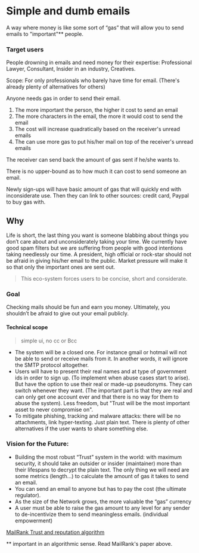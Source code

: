 # Simple and dumb emails

A way where money is like some sort of “gas” that will allow you to send emails to "important"** people.

### Target users

People drowning in emails and need money for their expertise: Professional Lawyer, Consultant, Insider in an industry, Creatives.

Scope: For only professionals who barely have time for email. (There's already plenty of alternatives for others)

Anyone needs gas in order to send their email.

1. The more important the person, the higher it cost to send an email
2. The more characters in the email, the more it would cost to send the email
3. The cost will increase quadratically based on the receiver's unread emails
4. The can use more gas to put his/her mail on top of the receiver's unread emails

The receiver can send back the amount of gas sent if he/she wants to.

There is no upper-bound as to how much it can cost to send someone an email.

Newly sign-ups will have basic amount of gas that will quickly end with inconsiderate use. Then they can link to other sources: credit card, Paypal to buy gas with.

## Why

Life is short, the last thing you want is someone blabbing about things you don’t care about and unconsiderately taking your time. We currently have good spam filters but we are suffering from people with good intentions taking needlessly our time. A president, high official or rock-star should not be afraid in giving his/her email to the public. Market pressure will make it so that only the important ones are sent out.

> This eco-system forces users to be concise, short and considerate.

### Goal

Checking mails should be fun and earn you money. Ultimately, you shouldn’t be afraid to give out your email publicly.

#### Technical scope

> simple ui, no cc or Bcc

- The system will be a closed one. For instance gmail or hotmail will not be able to send or receive mails from it. In another words, it will ignore the SMTP protocol altogether.
- Users will have to present their real names and at type of government ids in order to sign up. (To implement when abuse cases start to arise). But have the option to use their real or made-up pseudonyms. They can switch whenever they want. (The important part is that they are real and can only get one account ever and that there is no way for them to abuse the system). Less freedom, but "Trust will be the most important asset to never compromise on". 
- To mitigate phishing, tracking and malware attacks: there will be no attachments, link hyper-texting. Just plain text. There is plenty of other alternatives if the user wants to share something else.

### Vision for the Future:

- Building the most robust “Trust” system in the world: with maximum security, it should take an outsider or insider (maintainer) more than their lifespans to decrypt the plain text. The only thing we will need are some metrics (length...) to calculate the amount of gas it takes to send an email.
- You can send an email to anyone but has to pay the cost (the ultimate regulator).
- As the size of the Network grows, the more valuable the “gas” currency
- A user must be able to raise the gas amount to any level for any sender to de-incentivize them to send meaningless emails. (individual empowerment)

[MailRank Trust and reputation algorithm](https://pdfs.semanticscholar.org/1dd8/7e86c2651ca2c8edff182b6e95029ddc022c.pdf)

** important in an algorithmic sense. Read MailRank's paper above.